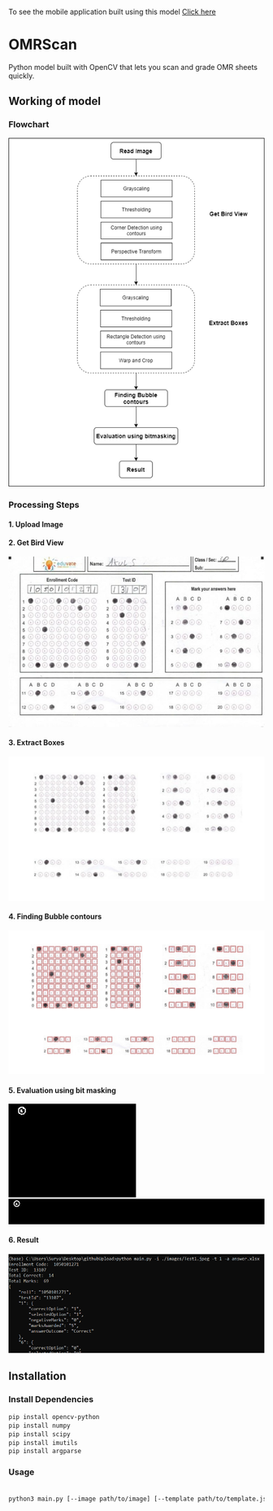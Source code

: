 To see the mobile application built using this model [Click here](https://github.com/sharmajsr/omr-app1)

# OMRScan
Python model built with OpenCV that lets you scan and grade OMR sheets quickly.


## Working of model

### Flowchart
![Flowchart](https://github.com/suryakamalog/omr-model/blob/master/readmeImages/model_flowchart.png)

### Processing Steps
#### 1. Upload Image
#### 2. Get Bird View
![Bird_view](https://github.com/suryakamalog/omr-model/blob/master/readmeImages/getBirdView.jpeg)
#### 3. Extract Boxes
![extract_boxes](https://github.com/suryakamalog/omr-model/blob/master/readmeImages/extract_boxes.PNG)
#### 4. Finding Bubble contours
![bubble_contours](https://github.com/suryakamalog/omr-model/blob/master/readmeImages/finding_bubble_contours.PNG)
#### 5. Evaluation using bit masking
![bit_masking_1](https://github.com/suryakamalog/omr-model/blob/master/readmeImages/evaluation_using_bitmasking_1.gif)
![bit_masking_1](https://github.com/suryakamalog/omr-model/blob/master/readmeImages/evaluation_using_bitmasking_2.gif)
#### 6. Result
![result](https://github.com/suryakamalog/omr-model/blob/master/readmeImages/result.png)


## Installation
### Install Dependencies

```bash
pip install opencv-python
pip install numpy
pip install scipy
pip install imutils
pip install argparse
```
### Usage

```bash

python3 main.py [--image path/to/image] [--template path/to/template.json] [--answer path/to/answer]
```
